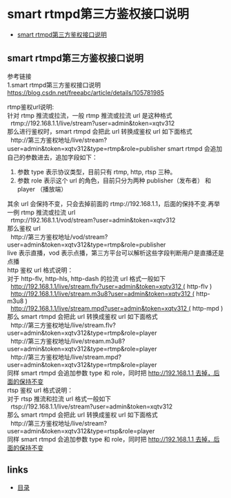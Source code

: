 # smart rtmpd第三方鉴权接口说明
- [smart rtmpd第三方鉴权接口说明](#1)



## <a id="1">smart rtmpd第三方鉴权接口说明</a>
参考链接    
1.smart rtmpd第三方鉴权接口说明      
https://blog.csdn.net/freeabc/article/details/105781985      

rtmp鉴权url说明:  
针对 rtmp 推流或拉流，一般 rtmp 推流或拉流 url 是这种格式  
  rtmp://192.168.1.1/live/stream?user=admin&token=xqtv312  
那么进行鉴权时，smart rtmpd 会把此 url 转换成鉴权 url 如下面格式  
  http://第三方鉴权地址/live/stream?user=admin&token=xqtv312&type=rtmp&role=publisher
smart rtmpd 会追加自己的参数进去，追加字段如下：  
1. 参数 type 表示协议类型，目前只有 rtmp, http, rtsp 三种。  
2. 参数 role 表示这个 url 的角色，目前只分为两种 publisher（发布者） 和 player （播放端）  

其余 url 会保持不变，只会去掉前面的 rtmp://192.168.1.1，后面的保持不变.再举一例 rtmp 推流或拉流 url  
  rtmp://192.168.1.1/vod/stream?user=admin&token=xqtv312  
那么鉴权 url  
  http://第三方鉴权地址/vod/stream?user=admin&token=xqtv312&type=rtmp&role=publisher  
live 表示直播，vod 表示点播，第三方平台可以解析这些字段判断用户是直播还是点播  
http 鉴权 url 格式说明：  
对于 http-flv, http-hls, http-dash 的拉流 url 格式一般如下  
  http://192.168.1.1/live/stream.flv?user=admin&token=xqtv312 ( http-flv )  
  http://192.168.1.1/live/stream.m3u8?user=admin&token=xqtv312 ( http-m3u8 )  
  http://192.168.1.1/live/stream.mpd?user=admin&token=xqtv312 ( http-mpd )  
那么 smart rtmpd 会把此 url 转换成鉴权 url 如下面格式  
  http://第三方鉴权地址/live/stream.flv?user=admin&token=xqtv312&type=rtmp&role=player  
  http://第三方鉴权地址/live/stream.m3u8?user=admin&token=xqtv312&type=rtmp&role=player  
  http://第三方鉴权地址/live/stream.mpd?user=admin&token=xqtv312&type=rtmp&role=player  
同样 smart rtmpd 会追加参数 type 和 role，同时把 http://192.168.1.1 去掉，后面的保持不变  
rtsp 鉴权 url 格式说明：  
对于 rtsp 推流和拉流 url 格式一般如下  
  rtsp://192.168.1.1/live/stream?user=admin&token=xqtv312  
那么 smart rtmpd 会把此 url 转换成鉴权 url 如下面格式  
  http://第三方鉴权地址/live/stream?user=admin&token=xqtv312&type=rtsp&role=player  
同样 smart rtmpd 会追加参数 type 和 role，同时把 http://192.168.1.1 去掉，后面的保持不变  



## links
  * [目录](<目录.md>)